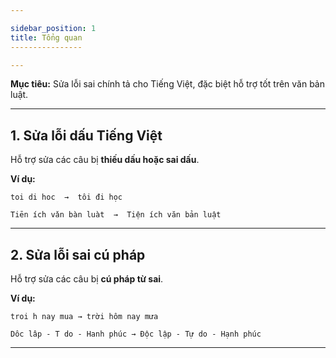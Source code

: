 ```yaml
---

sidebar_position: 1
title: Tổng quan
----------------

---
```


**Mục tiêu:** Sửa lỗi sai chính tả cho Tiếng Việt, đặc biệt hỗ trợ tốt trên văn bản luật.

---

## 1. Sửa lỗi dấu Tiếng Việt
Hỗ trợ sửa các câu bị **thiếu dấu hoặc sai dấu**.

**Ví dụ:**
```text
toi di hoc  →  tôi đi học
```

```text
Tiēn ích vǎn bàn luàt  →  Tiện ích văn bản luật
```

---

## 2. Sửa lỗi sai cú pháp 
Hỗ trợ sửa các câu bị **cú pháp từ sai**.

**Ví dụ:**
```text
troi h nay mua → trời hôm nay mưa
```

```text
Dôc lâp - T do - Hanh phúc → Độc lập - Tự do - Hạnh phúc 
```
---
